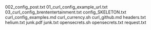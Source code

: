 002_config_post.txt
01_curl_config_example_url.txt
03_curl_config_brententertainment.txt
config_SKELETON.txt
curl_config_examples.md
curl_currency.sh
curl_github.md
headers.txt
helium.txt
junk.pdf
junk.txt
opensecrets.sh
opensecrets.txt
request.txt
